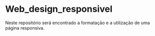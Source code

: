# Web_design_responsivel
Neste repositório será encontrado a formatação e a utilização de uma página responsiva.

